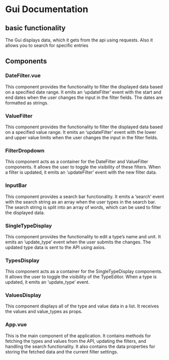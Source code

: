 # Gui Documentation
## basic functionality

The Gui displays data, which it gets from the api using requests. Also it allows you to search for specific entries

## Components

### DateFilter.vue
This component provides the functionality to filter the displayed data based on a specified date range. It emits an ‘updateFilter’ event with the start and end dates when the user changes the input in the filter fields. The dates are formatted as strings.

### ValueFilter

This component provides the functionality to filter the displayed data based on a specified value range. It emits an ‘updateFilter’ event with the lower and upper value limits when the user changes the input in the filter fields.

### FilterDropdown

This component acts as a container for the DateFilter and ValueFilter components. It allows the user to toggle the visibility of these filters. When a filter is updated, it emits an ‘updateFilter’ event with the new filter data.

### InputBar

This component provides a search bar functionality. It emits a ‘search’ event with the search string as an array when the user types in the search bar. The search string is split into an array of words, which can be used to filter the displayed data.

### SingleTypeDisplay

This component provides the functionality to edit a type’s name and unit. It emits an ‘update_type’ event when the user submits the changes. The updated type data is sent to the API using axios.

### TypesDisplay

This component acts as a container for the SingleTypeDisplay components. It allows the user to toggle the visibility of the TypeEditor. When a type is updated, it emits an ‘update_type’ event.

### ValuesDisplay

This component displays all of the type and value data in a list. It receives the values and value_types as props.

### App.vue

This is the main component of the application. It contains methods for fetching the types and values from the API, updating the filters, and handling the search functionality. It also contains the data properties for storing the fetched data and the current filter settings.
